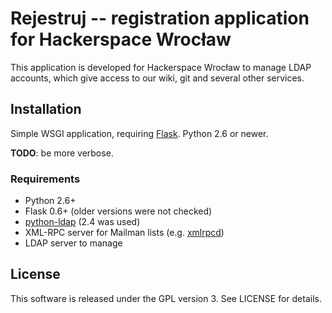 Rejestruj -- registration application for Hackerspace Wrocław
=============================================================

This application is developed for Hackerspace Wrocław to manage LDAP accounts,
which give access to our wiki, git and several other services.


Installation
------------

Simple WSGI application, requiring [Flask](http://flask.pocoo.org/).
Python 2.6 or newer.

**TODO**: be more verbose.

### Requirements

  * Python 2.6+
  * Flask 0.6+ (older versions were not checked)
  * [python-ldap](http://www.python-ldap.org/) (2.4 was used)
  * XML-RPC server for Mailman lists (e.g.
    [xmlrpcd](http://dozzie.jarowit.net/trac/wiki/xmlrpcd))
  * LDAP server to manage


License
-------

This software is released under the GPL version 3. See LICENSE for details.
